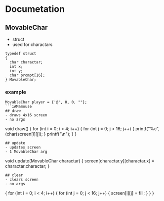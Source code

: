 # Documetation

## MovableChar
- struct
- used for charactars
```
typedef struct
{
  char charactar;
  int x;
  int y;
  char prompt[16];
} MovableChar;
```
### example
```
MovableChar player = {'@', 0, 0, ""};
```1AMamouse
## draw
- draws 4x16 screen
- no args
```
void draw()
{
  for (int i = 0; i < 4; i++)
  {
    for (int j = 0; j < 16; j++)
    {
      printf("%c", (char)screen[i][j]);
    }
    printf("\n");
  }
}
```
## update
- updates screen
- 1 MovableChar arg
```
void update(MovableChar charactar)
{
  screen[charactar.y][charactar.x] = charactar.charactar;
}
```
## clear
- clears screen
- no args
```
{
  for (int i = 0; i < 4; i++)
  {
    for (int j = 0; j < 16; j++)
    {
      screen[i][j] = fill;
    }
  }
}
```